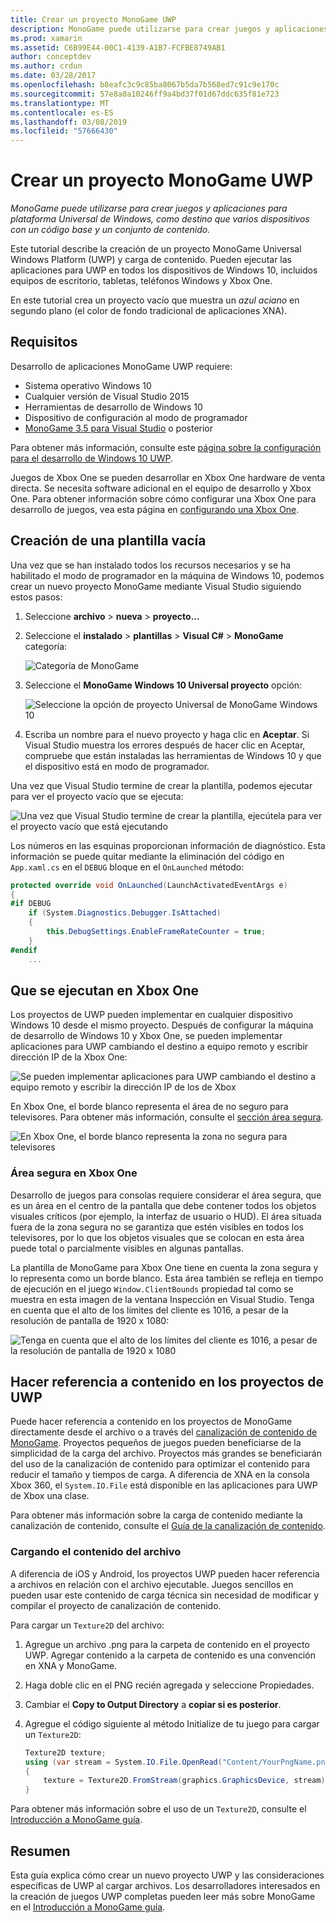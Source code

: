 ```yaml
---
title: Crear un proyecto MonoGame UWP
description: MonoGame puede utilizarse para crear juegos y aplicaciones para plataforma Universal de Windows, como destino que varios dispositivos con un código base y un conjunto de contenido.
ms.prod: xamarin
ms.assetid: C6B99E44-00C1-4139-A1B7-FCFBE8749AB1
author: conceptdev
ms.author: crdun
ms.date: 03/28/2017
ms.openlocfilehash: b8eafc3c9c85ba8067b5da7b568ed7c91c9e170c
ms.sourcegitcommit: 57e8a0a10246ff9a4bd37f01d67ddc635f81e723
ms.translationtype: MT
ms.contentlocale: es-ES
ms.lasthandoff: 03/08/2019
ms.locfileid: "57666430"
---
```

# <a name="creating-a-monogame-uwp-project"></a>Crear un proyecto MonoGame UWP

_MonoGame puede utilizarse para crear juegos y aplicaciones para plataforma Universal de Windows, como destino que varios dispositivos con un código base y un conjunto de contenido._

Este tutorial describe la creación de un proyecto MonoGame Universal Windows Platform (UWP) y carga de contenido. Pueden ejecutar las aplicaciones para UWP en todos los dispositivos de Windows 10, incluidos equipos de escritorio, tabletas, teléfonos Windows y Xbox One.

En este tutorial crea un proyecto vacío que muestra un *azul aciano* en segundo plano (el color de fondo tradicional de aplicaciones XNA).

## <a name="requirements"></a>Requisitos

Desarrollo de aplicaciones MonoGame UWP requiere:

- Sistema operativo Windows 10
- Cualquier versión de Visual Studio 2015
- Herramientas de desarrollo de Windows 10
- Dispositivo de configuración al modo de programador
- [MonoGame 3.5 para Visual Studio](http://www.monogame.net/2016/03/17/monogame-3-5/) o posterior

Para obtener más información, consulte este [página sobre la configuración para el desarrollo de Windows 10 UWP](https://msdn.microsoft.com/windows/uwp/get-started/get-set-up).

Juegos de Xbox One se pueden desarrollar en Xbox One hardware de venta directa. Se necesita software adicional en el equipo de desarrollo y Xbox One. Para obtener información sobre cómo configurar una Xbox One para desarrollo de juegos, vea esta página en [configurando una Xbox One](https://msdn.microsoft.com/windows/uwp/xbox-apps/index).

## <a name="creating-an-empty-template"></a>Creación de una plantilla vacía

Una vez que se han instalado todos los recursos necesarios y se ha habilitado el modo de programador en la máquina de Windows 10, podemos crear un nuevo proyecto MonoGame mediante Visual Studio siguiendo estos pasos:

1. Seleccione **archivo** > **nueva** > **proyecto...**
1. Seleccione el **instalado** > **plantillas** > **Visual C#**   >  **MonoGame** categoría:

    ![](uwp-images/image1.png "Categoría de MonoGame")

1. Seleccione el **MonoGame Windows 10 Universal proyecto** opción:

    ![](uwp-images/image2.png "Seleccione la opción de proyecto Universal de MonoGame Windows 10")

1. Escriba un nombre para el nuevo proyecto y haga clic en **Aceptar**.
Si Visual Studio muestra los errores después de hacer clic en Aceptar, compruebe que están instaladas las herramientas de Windows 10 y que el dispositivo está en modo de programador.

Una vez que Visual Studio termine de crear la plantilla, podemos ejecutar para ver el proyecto vacío que se ejecuta:

![](uwp-images/image3.png "Una vez que Visual Studio termine de crear la plantilla, ejecútela para ver el proyecto vacío que está ejecutando")

Los números en las esquinas proporcionan información de diagnóstico. Esta información se puede quitar mediante la eliminación del código en `App.xaml.cs` en el `DEBUG` bloque en el `OnLaunched` método:


```csharp
protected override void OnLaunched(LaunchActivatedEventArgs e)
{
#if DEBUG
    if (System.Diagnostics.Debugger.IsAttached)
    {
        this.DebugSettings.EnableFrameRateCounter = true;
    }
#endif
    ...
```

## <a name="running-on-xbox-one"></a>Que se ejecutan en Xbox One

Los proyectos de UWP pueden implementar en cualquier dispositivo Windows 10 desde el mismo proyecto. Después de configurar la máquina de desarrollo de Windows 10 y Xbox One, se pueden implementar aplicaciones para UWP cambiando el destino a equipo remoto y escribir dirección IP de la Xbox One:

![](uwp-images/remote.png "Se pueden implementar aplicaciones para UWP cambiando el destino a equipo remoto y escribir la dirección IP de los de Xbox")

En Xbox One, el borde blanco representa el área de no seguro para televisores. Para obtener más información, consulte el [sección área segura](#safe-area-on-xbox-one).

![](uwp-images/safearea.png "En Xbox One, el borde blanco representa la zona no segura para televisores")

### <a name="safe-area-on-xbox-one"></a>Área segura en Xbox One

Desarrollo de juegos para consolas requiere considerar el área segura, que es un área en el centro de la pantalla que debe contener todos los objetos visuales críticos (por ejemplo, la interfaz de usuario o HUD). El área situada fuera de la zona segura no se garantiza que estén visibles en todos los televisores, por lo que los objetos visuales que se colocan en esta área puede total o parcialmente visibles en algunas pantallas.

La plantilla de MonoGame para Xbox One tiene en cuenta la zona segura y lo representa como un borde blanco. Esta área también se refleja en tiempo de ejecución en el juego `Window.ClientBounds` propiedad tal como se muestra en esta imagen de la ventana Inspección en Visual Studio. Tenga en cuenta que el alto de los límites del cliente es 1016, a pesar de la resolución de pantalla de 1920 x 1080:

![](uwp-images/clientbounds.png "Tenga en cuenta que el alto de los límites del cliente es 1016, a pesar de la resolución de pantalla de 1920 x 1080")

## <a name="referencing-content-in-uwp-projects"></a>Hacer referencia a contenido en los proyectos de UWP

Puede hacer referencia a contenido en los proyectos de MonoGame directamente desde el archivo o a través del [canalización de contenido de MonoGame](~/graphics-games/cocossharp/content-pipeline/index.md). Proyectos pequeños de juegos pueden beneficiarse de la simplicidad de la carga del archivo. Proyectos más grandes se beneficiarán del uso de la canalización de contenido para optimizar el contenido para reducir el tamaño y tiempos de carga. A diferencia de XNA en la consola Xbox 360, el `System.IO.File` está disponible en las aplicaciones para UWP de Xbox una clase.

Para obtener más información sobre la carga de contenido mediante la canalización de contenido, consulte el [Guía de la canalización de contenido](~/graphics-games/cocossharp/content-pipeline/index.md).

### <a name="loading-content-from-file"></a>Cargando el contenido del archivo

A diferencia de iOS y Android, los proyectos UWP pueden hacer referencia a archivos en relación con el archivo ejecutable. Juegos sencillos en pueden usar este contenido de carga técnica sin necesidad de modificar y compilar el proyecto de canalización de contenido.

Para cargar un `Texture2D` del archivo:

1. Agregue un archivo .png para la carpeta de contenido en el proyecto UWP. Agregar contenido a la carpeta de contenido es una convención en XNA y MonoGame.
1. Haga doble clic en el PNG recién agregada y seleccione Propiedades.
1. Cambiar el **Copy to Output Directory** a **copiar si es posterior**.
1. Agregue el código siguiente al método Initialize de tu juego para cargar un `Texture2D`:

    ```csharp
    Texture2D texture;
    using (var stream = System.IO.File.OpenRead("Content/YourPngName.png"))
    {
        texture = Texture2D.FromStream(graphics.GraphicsDevice, stream);
    }
    ```

Para obtener más información sobre el uso de un `Texture2D`, consulte el [Introducción a MonoGame guía](~/graphics-games/monogame/introduction/index.md).

## <a name="summary"></a>Resumen

Esta guía explica cómo crear un nuevo proyecto UWP y las consideraciones específicas de UWP al cargar archivos. Los desarrolladores interesados en la creación de juegos UWP completas pueden leer más sobre MonoGame en el [Introducción a MonoGame guía](~/graphics-games/monogame/introduction/index.md).
